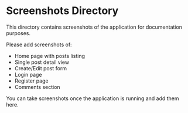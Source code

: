 # Screenshots Directory

This directory contains screenshots of the application for documentation purposes.

Please add screenshots of:

- Home page with posts listing
- Single post detail view
- Create/Edit post form
- Login page
- Register page
- Comments section

You can take screenshots once the application is running and add them here.
